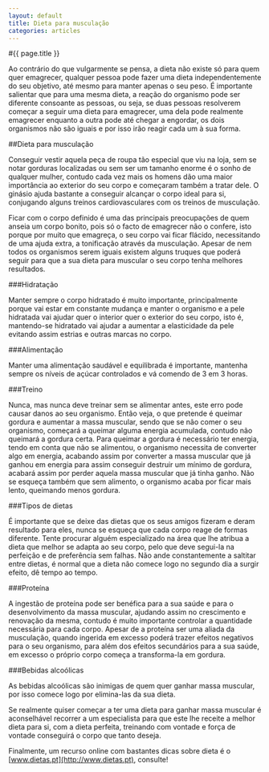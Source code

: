 ```yaml
---
layout: default
title: Dieta para musculação
categories: articles
---
```


#{{ page.title }}

Ao contrário do que vulgarmente se pensa, a dieta não existe só para quem quer emagrecer, qualquer pessoa pode fazer uma dieta independentemente do seu objetivo, até mesmo para manter apenas o seu peso. É importante salientar que para uma mesma dieta, a reação do organismo pode ser diferente consoante as pessoas, ou seja, se duas pessoas resolverem começar a seguir uma dieta para emagrecer, uma dela pode realmente emagrecer enquanto a outra pode até chegar a engordar, os dois organismos não são iguais e por isso irão reagir cada um à sua forma.

##Dieta para musculação

Conseguir vestir aquela peça de roupa tão especial que viu na loja, sem se notar gorduras localizadas ou sem ser um tamanho enorme é o sonho de qualquer mulher, contudo cada vez mais os homens dão uma maior importância ao exterior do seu corpo e começaram também a tratar dele. O ginásio ajuda bastante a conseguir alcançar o corpo ideal para si, conjugando alguns treinos cardiovasculares com os treinos de musculação.

Ficar com o corpo definido é uma das principais preocupações de quem anseia um corpo bonito, pois só o facto de emagrecer não o confere, isto porque por muito que emagreça, o seu corpo vai ficar flácido, necessitando de uma ajuda extra, a tonificação através da musculação. Apesar de nem todos os organismos serem iguais existem alguns truques que poderá seguir para que a sua dieta para muscular o seu corpo tenha melhores resultados.

###Hidratação

Manter sempre o corpo hidratado é muito importante, principalmente porque vai estar em constante mudança e manter o organismo e a pele hidratada vai ajudar quer o interior quer o exterior do seu corpo, isto é, mantendo-se hidratado vai ajudar a aumentar a elasticidade da pele evitando assim estrias e outras marcas no corpo.

###Alimentação

Manter uma alimentação saudável e equilibrada é importante, mantenha sempre os níveis de açúcar controlados e vá comendo de 3 em 3 horas.

###Treino

Nunca, mas nunca deve treinar sem se alimentar antes, este erro pode causar danos ao seu organismo. Então veja, o que pretende é queimar gordura e aumentar a massa muscular, sendo que se não comer o seu organismo, começará a queimar alguma energia acumulada, contudo não queimará a gordura certa. Para queimar a gordura é necessário ter energia, tendo em conta que não se alimentou, o organismo necessita de converter algo em energia, acabando assim por converter a massa muscular que já ganhou em energia para assim conseguir destruir um mínimo de gordura, acabará assim por perder aquela massa muscular que já tinha ganho. Não se esqueça também que sem alimento, o organismo acaba por ficar mais lento, queimando menos gordura.

###Tipos de dietas

É importante que se deixe das dietas que os seus amigos fizeram e deram resultado para eles, nunca se esqueça que cada corpo reage de formas diferente. Tente procurar alguém especializado na área que lhe atribua a dieta que melhor se adapta ao seu corpo, pelo que deve segui-la na perfeição e de preferência sem falhas. Não ande constantemente a saltitar entre dietas, é normal que a dieta não comece logo no segundo dia a surgir efeito, dê tempo ao tempo.

###Proteína

A ingestão de proteína pode ser benéfica para a sua saúde e para o desenvolvimento da massa muscular, ajudando assim no crescimento e renovação da mesma, contudo é muito importante controlar a quantidade necessária para cada corpo. Apesar de a proteína ser uma aliada da musculação, quando ingerida em excesso poderá trazer efeitos negativos para o seu organismo, para além dos efeitos secundários para a sua saúde, em excesso o próprio corpo começa a transforma-la em gordura.

###Bebidas alcoólicas

As bebidas alcoólicas são inimigas de quem quer ganhar massa muscular, por isso comece logo por elimina-las da sua dieta.

Se realmente quiser começar a ter uma dieta para ganhar massa muscular é aconselhável recorrer a um especialista para que este lhe receite a melhor dieta para si, com a dieta perfeita, treinando com vontade e força de vontade conseguirá o corpo que tanto deseja.

Finalmente, um recurso online com bastantes dicas sobre dieta é o [www.dietas.pt](http://www.dietas.pt), consulte!
